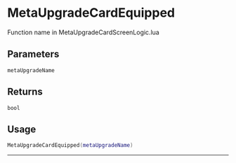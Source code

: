 # MetaUpgradeCardEquipped
Function name in MetaUpgradeCardScreenLogic.lua
## Parameters
`metaUpgradeName`
## Returns
`bool`
## Usage
```lua
MetaUpgradeCardEquipped(metaUpgradeName)
```
---
